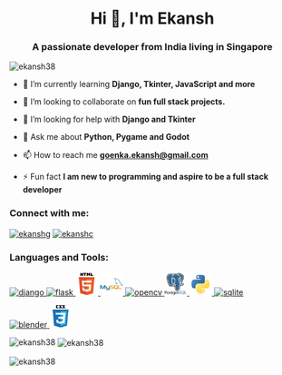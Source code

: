 <h1 align="center">Hi 👋, I'm Ekansh</h1>
<h3 align="center">A passionate developer from India living in Singapore</h3>

<p align="left"> <img src="https://komarev.com/ghpvc/?username=ekansh38&label=Profile%20views&color=0e75b6&style=flat" alt="ekansh38" /> </p>

- 🌱 I’m currently learning **Django, Tkinter, JavaScript and more**

- 👯 I’m looking to collaborate on **fun full stack projects.**

- 🤝 I’m looking for help with **Django and Tkinter**

- 💬 Ask me about **Python, Pygame and Godot**

- 📫 How to reach me **goenka.ekansh@gmail.com**

- ⚡ Fun fact **I am new to programming and aspire to be a full stack developer**

<h3 align="left">Connect with me:</h3>
<p align="left">
<a href="https://www.youtube.com/channel/UCYgjoYY5QYqHhnd9fboT9cg" target="blank"><img align="center" src="https://raw.githubusercontent.com/rahuldkjain/github-profile-readme-generator/master/src/images/icons/Social/youtube.svg" alt="ekanshg" height="30" width="40" /></a>
<a href="[https://discord.gg/ekanshc](https://discord.gg/xhu3ZdAX)" target="blank"><img align="center" src="https://raw.githubusercontent.com/rahuldkjain/github-profile-readme-generator/master/src/images/icons/Social/discord.svg" alt="ekanshc" height="30" width="40" /></a>
</p>

<h3 align="left">Languages and Tools:</h3>
 <a href="https://www.djangoproject.com/" target="_blank" rel="noreferrer"> <img src="https://cdn.worldvectorlogo.com/logos/django.svg" alt="django" width="40" height="40"/> </a> <a href="https://flask.palletsprojects.com/" target="_blank" rel="noreferrer"> <img src="https://www.vectorlogo.zone/logos/pocoo_flask/pocoo_flask-icon.svg" alt="flask" width="40" height="40"/> </a> <a href="https://www.w3.org/html/" target="_blank" rel="noreferrer"> <img src="https://raw.githubusercontent.com/devicons/devicon/master/icons/html5/html5-original-wordmark.svg" alt="html5" width="40" height="40"/> </a> <a href="https://www.mysql.com/" target="_blank" rel="noreferrer"> <img src="https://raw.githubusercontent.com/devicons/devicon/master/icons/mysql/mysql-original-wordmark.svg" alt="mysql" width="40" height="40"/> </a> <a href="https://opencv.org/" target="_blank" rel="noreferrer"> <img src="https://www.vectorlogo.zone/logos/opencv/opencv-icon.svg" alt="opencv" width="40" height="40"/> </a> <a href="https://www.postgresql.org" target="_blank" rel="noreferrer"> <img src="https://raw.githubusercontent.com/devicons/devicon/master/icons/postgresql/postgresql-original-wordmark.svg" alt="postgresql" width="40" height="40"/> </a> <a href="https://www.python.org" target="_blank" rel="noreferrer"> <img src="https://raw.githubusercontent.com/devicons/devicon/master/icons/python/python-original.svg" alt="python" width="40" height="40"/> </a> <a href="https://www.sqlite.org/" target="_blank" rel="noreferrer"> <img src="https://www.vectorlogo.zone/logos/sqlite/sqlite-icon.svg" alt="sqlite" width="40" height="40"/> </a> </p><p align="left"> <a href="https://www.blender.org/" target="_blank" rel="noreferrer"> <img src="https://download.blender.org/branding/community/blender_community_badge_white.svg" alt="blender" width="40" height="40"/> </a> <a href="https://www.w3schools.com/css/" target="_blank" rel="noreferrer"> <img src="https://raw.githubusercontent.com/devicons/devicon/master/icons/css3/css3-original-wordmark.svg" alt="css3" width="40" height="40"/> </a>

<p><img align="left" src="https://github-readme-stats.vercel.app/api/top-langs?username=ekansh38&show_icons=true&theme=dark&locale=en&layout=compact" alt="ekansh38" /></p>

<p>&nbsp;<img align="center" src="https://github-readme-stats.vercel.app/api?username=ekansh38&show_icons=true&locale=en" alt="ekansh38" /></p>

<p><img align="center" src="https://github-readme-streak-stats.herokuapp.com/?user=ekansh38&" alt="ekansh38" /></p>
